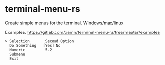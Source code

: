 # terminal-menu-rs

Create simple menus for the terminal. Windows/mac/linux

Examples: https://gitlab.com/xamn/terminal-menu-rs/tree/master/examples

```
> Selection       Second Option
  Do Something   [Yes] No
  Numeric         5.2
  Submenu    
  Exit     
```
